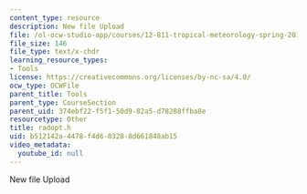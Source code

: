 ```yaml
---
content_type: resource
description: New file Upload
file: /ol-ocw-studio-app/courses/12-811-tropical-meteorology-spring-2011/b512142a4478f4d603288d661848ab15_radopt.h
file_size: 146
file_type: text/x-chdr
learning_resource_types:
- Tools
license: https://creativecommons.org/licenses/by-nc-sa/4.0/
ocw_type: OCWFile
parent_title: Tools
parent_type: CourseSection
parent_uid: 374ebf22-f5f1-50d9-82a5-d78288ffba8e
resourcetype: Other
title: radopt.h
uid: b512142a-4478-f4d6-0328-8d661848ab15
video_metadata:
  youtube_id: null
---
```

New file Upload